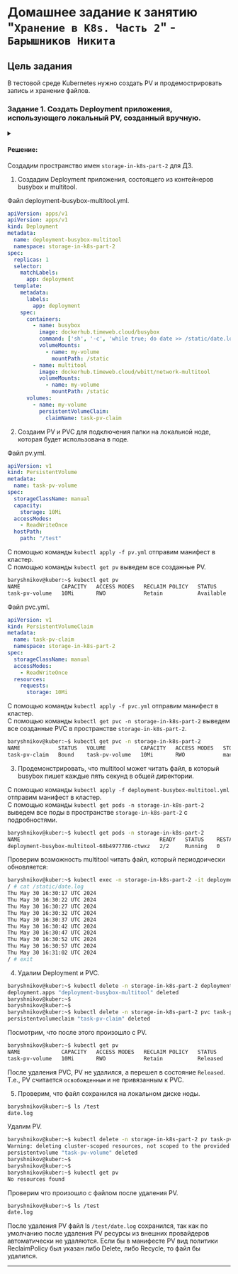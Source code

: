 # Домашнее задание к занятию "`Хранение в K8s. Часть 2`" - `Барышников Никита`


## Цель задания

В тестовой среде Kubernetes нужно создать PV и продемострировать запись и хранение файлов.

### Задание 1. Создать Deployment приложения, использующего локальный PV, созданный вручную.
<details>
	<summary></summary>
      <br>

1. Создать Deployment приложения, состоящего из контейнеров busybox и multitool.
2. Создать PV и PVC для подключения папки на локальной ноде, которая будет использована в поде.
3. Продемонстрировать, что multitool может читать файл, в который busybox пишет каждые пять секунд в общей директории. 
4. Удалить Deployment и PVC. Продемонстрировать, что после этого произошло с PV. Пояснить, почему.
5. Продемонстрировать, что файл сохранился на локальном диске ноды. Удалить PV.  Продемонстрировать что произошло с файлом после удаления PV. Пояснить, почему.
5. Предоставить манифесты, а также скриншоты или вывод необходимых команд.

</details>

#### Решение:

Создадим пространство имен `storage-in-k8s-part-2` для ДЗ.

1. Создадим Deployment приложения, состоящего из контейнеров busybox и multitool.

Файл deployment-busybox-multitool.yml.
```yml
apiVersion: apps/v1
apiVersion: apps/v1
kind: Deployment
metadata:
  name: deployment-busybox-multitool
  namespace: storage-in-k8s-part-2
spec:
  replicas: 1
  selector:
    matchLabels:
      app: deployment
  template:
    metadata:
      labels:
        app: deployment
    spec:
      containers:
        - name: busybox
          image: dockerhub.timeweb.cloud/busybox
          command: ['sh', '-c', 'while true; do date >> /static/date.log; sleep 5; done']
          volumeMounts:
            - name: my-volume
              mountPath: /static
        - name: multitool
          image: dockerhub.timeweb.cloud/wbitt/network-multitool
          volumeMounts:
            - name: my-volume
              mountPath: /static
      volumes:
        - name: my-volume
          persistentVolumeClaim:
            claimName: task-pv-claim
```

2. Создаим PV и PVC для подключения папки на локальной ноде, которая будет использована в поде.

Файл pv.yml.
```yml
apiVersion: v1
kind: PersistentVolume
metadata:
  name: task-pv-volume
spec:
  storageClassName: manual
  capacity:
    storage: 10Mi
  accessModes:
    - ReadWriteOnce
  hostPath:
    path: "/test"
```

С помощью команды `kubectl apply -f pv.yml` отправим манифест в кластер.  
C помощью команды `kubectl get pv` выведем все созданные PV.
```bash
baryshnikov@kuber:~$ kubectl get pv
NAME             CAPACITY   ACCESS MODES   RECLAIM POLICY   STATUS      CLAIM   STORAGECLASS   VOLUMEATTRIBUTESCLASS   REASON   AGE
task-pv-volume   10Mi       RWO            Retain           Available           manual         <unset>
```

Файл pvc.yml.
```yml
apiVersion: v1
kind: PersistentVolumeClaim
metadata:
  name: task-pv-claim
  namespace: storage-in-k8s-part-2
spec:
  storageClassName: manual
  accessModes:
    - ReadWriteOnce
  resources:
    requests:
      storage: 10Mi
```

С помощью команды `kubectl apply -f pvc.yml` отправим манифест в кластер.  
C помощью команды `kubectl get pvc -n storage-in-k8s-part-2` выведем все созданные PVC в пространстве `storage-in-k8s-part-2`.  
```bash
baryshnikov@kuber:~$ kubectl get pvc -n storage-in-k8s-part-2
NAME            STATUS   VOLUME           CAPACITY   ACCESS MODES   STORAGECLASS   VOLUMEATTRIBUTESCLASS   AGE
task-pv-claim   Bound    task-pv-volume   10Mi       RWO            manual         <unset>                 19s
```

3. Продемонстрировать, что multitool может читать файл, в который busybox пишет каждые пять секунд в общей директории.

С помощью команды `kubectl apply -f deployment-busybox-multitool.yml` отправим манифест в кластер.  
C помощью команды `kubectl get pods -n storage-in-k8s-part-2` выведем все поды в пространстве `storage-in-k8s-part-2` с подробностями.  
```bash
baryshnikov@kuber:~$ kubectl get pods -n storage-in-k8s-part-2
NAME                                            READY   STATUS    RESTARTS   AGE
deployment-busybox-multitool-68b4977786-ctwxz   2/2     Running   0          13s
```

Проверим возможность multitool читать файл, который периодоически обновляется:  
```bash
baryshnikov@kuber:~$ kubectl exec -n storage-in-k8s-part-2 -it deployment-busybox-multitool-68b4977786-ctwxz -c multitool -- sh
/ # cat /static/date.log
Thu May 30 16:30:17 UTC 2024
Thu May 30 16:30:22 UTC 2024
Thu May 30 16:30:27 UTC 2024
Thu May 30 16:30:32 UTC 2024
Thu May 30 16:30:37 UTC 2024
Thu May 30 16:30:42 UTC 2024
Thu May 30 16:30:47 UTC 2024
Thu May 30 16:30:52 UTC 2024
Thu May 30 16:30:57 UTC 2024
Thu May 30 16:31:02 UTC 2024
/ # exit
```

4. Удалим Deployment и PVC.  
```bash
baryshnikov@kuber:~$ kubectl delete -n storage-in-k8s-part-2 deployment deployment-busybox-multitool
deployment.apps "deployment-busybox-multitool" deleted
baryshnikov@kuber:~$
baryshnikov@kuber:~$
baryshnikov@kuber:~$ kubectl delete -n storage-in-k8s-part-2 pvc task-pv-claim
persistentvolumeclaim "task-pv-claim" deleted
```

Посмотрим, что после этого произошло с PV.  
```bash
baryshnikov@kuber:~$ kubectl get pv
NAME             CAPACITY   ACCESS MODES   RECLAIM POLICY   STATUS     CLAIM                                 STORAGECLASS   VOLUMEATTRIBUTESCLASS   REASON   AGE
task-pv-volume   10Mi       RWO            Retain           Released   storage-in-k8s-part-2/task-pv-claim   manual         <unset>
```

После удаления PVC, PV не удалился, а перешел в состояние `Released`. Т.е., PV считается `освобожденным` и не привязанным к PVC.

5. Проверим, что файл сохранился на локальном диске ноды.  
```bash
baryshnikov@kuber:~$ ls /test
date.log
```

Удалим PV.  
```bash
baryshnikov@kuber:~$ kubectl delete -n storage-in-k8s-part-2 pv task-pv-volume
Warning: deleting cluster-scoped resources, not scoped to the provided namespace
persistentvolume "task-pv-volume" deleted
baryshnikov@kuber:~$
baryshnikov@kuber:~$
baryshnikov@kuber:~$ kubectl get pv
No resources found
```

Проверим что произошло с файлом после удаления PV.  
```bash
baryshnikov@kuber:~$ ls /test
date.log
```

После удаления PV файл ls `/test/date.log` сохранился, так как по умолчанию после удаления PV ресурсы из внешних
провайдеров автоматически не удаляются. Если бы в манифесте PV вид политики ReclaimPolicy был указан либо Delete, либо Recycle, то файл бы удалился.

---